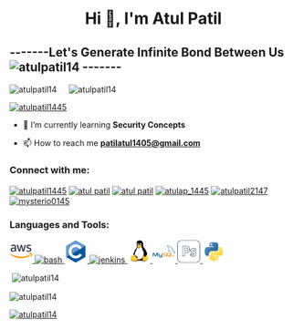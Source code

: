 

<h1 align="center">Hi 👋, I'm Atul Patil</h1>

<h2> -------Let's Generate Infinite Bond Between Us <img align="center" alt="atulpatil14" width="30" src="https://i.gifer.com/origin/d5/d51bd118fe85a5e16b2d3c2adac6b4cc_w200.gif"  > -------
</h2>
<img align="right" alt="atulpatil14" width="400" src="https://cdn.dribbble.com/users/1059583/screenshots/4171367/coding-freak.gif" >
<p align="left"> <img src="https://komarev.com/ghpvc/?username=atulpatil14&label=Profile%20views&color=0e75b6&style=flat" alt="atulpatil14" /> </p>

<p align="left"> <a href="https://twitter.com/atulpatil1445" target="blank"><img src="https://img.shields.io/twitter/follow/atulpatil1445?logo=twitter&style=for-the-badge" alt="atulpatil1445" /></a> </p>

- 🌱 I’m currently learning **Security Concepts**

- 📫 How to reach me **patilatul1405@gmail.com**

<h3 align="left">Connect with me:</h3>
<p align="left">
<a href="https://twitter.com/atulpatil1445" target="blank"><img align="center" src="https://raw.githubusercontent.com/rahuldkjain/github-profile-readme-generator/master/src/images/icons/Social/twitter.svg" alt="atulpatil1445" height="30" width="40" /></a>
<a href="https://linkedin.com/in/atul patil" target="blank"><img align="center" src="https://raw.githubusercontent.com/rahuldkjain/github-profile-readme-generator/master/src/images/icons/Social/linked-in-alt.svg" alt="atul patil" height="30" width="40" /></a>
<a href="https://fb.com/atul patil" target="blank"><img align="center" src="https://raw.githubusercontent.com/rahuldkjain/github-profile-readme-generator/master/src/images/icons/Social/facebook.svg" alt="atul patil" height="30" width="40" /></a>
<a href="https://instagram.com/atulap_1445" target="blank"><img align="center" src="https://raw.githubusercontent.com/rahuldkjain/github-profile-readme-generator/master/src/images/icons/Social/instagram.svg" alt="atulap_1445" height="30" width="40" /></a>
<a href="https://www.youtube.com/c/atulpatil2147" target="blank"><img align="center" src="https://raw.githubusercontent.com/rahuldkjain/github-profile-readme-generator/master/src/images/icons/Social/youtube.svg" alt="atulpatil2147" height="30" width="40" /></a>
<a href="https://www.hackerrank.com/mysterio0145" target="blank"><img align="center" src="https://raw.githubusercontent.com/rahuldkjain/github-profile-readme-generator/master/src/images/icons/Social/hackerrank.svg" alt="mysterio0145" height="30" width="40" /></a>
</p>

<h3 align="left">Languages and Tools:</h3>
<p align="left"> <a href="https://aws.amazon.com" target="_blank" rel="noreferrer"> <img src="https://raw.githubusercontent.com/devicons/devicon/master/icons/amazonwebservices/amazonwebservices-original-wordmark.svg" alt="aws" width="40" height="40"/> </a> <a href="https://www.gnu.org/software/bash/" target="_blank" rel="noreferrer"> <img src="https://www.vectorlogo.zone/logos/gnu_bash/gnu_bash-icon.svg" alt="bash" width="40" height="40"/> </a> <a href="https://www.cprogramming.com/" target="_blank" rel="noreferrer"> <img src="https://raw.githubusercontent.com/devicons/devicon/master/icons/c/c-original.svg" alt="c" width="40" height="40"/> </a> <a href="https://www.jenkins.io" target="_blank" rel="noreferrer"> <img src="https://www.vectorlogo.zone/logos/jenkins/jenkins-icon.svg" alt="jenkins" width="40" height="40"/> </a> <a href="https://www.linux.org/" target="_blank" rel="noreferrer"> <img src="https://raw.githubusercontent.com/devicons/devicon/master/icons/linux/linux-original.svg" alt="linux" width="40" height="40"/> </a> <a href="https://www.mysql.com/" target="_blank" rel="noreferrer"> <img src="https://raw.githubusercontent.com/devicons/devicon/master/icons/mysql/mysql-original-wordmark.svg" alt="mysql" width="40" height="40"/> </a> <a href="https://www.photoshop.com/en" target="_blank" rel="noreferrer"> <img src="https://raw.githubusercontent.com/devicons/devicon/master/icons/photoshop/photoshop-line.svg" alt="photoshop" width="40" height="40"/> </a> <a href="https://www.python.org" target="_blank" rel="noreferrer"> <img src="https://raw.githubusercontent.com/devicons/devicon/master/icons/python/python-original.svg" alt="python" width="40" height="40"/> </a> </p>


<p>&nbsp;<img align="center" src="https://github-readme-stats.vercel.app/api?username=atulpatil14&show_icons=true&locale=en", alt="atulpatil14" />
</p><p><img align="center" src="https://github-readme-streak-stats.herokuapp.com/?user=atulpatil14&" alt="atulpatil14" /></p>

<p align="left"> <a href="https://github.com/ryo-ma/github-profile-trophy"><img src="https://github-profile-trophy.vercel.app/?username=atulpatil14" alt="atulpatil14" /></a> </p>
